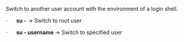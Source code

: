Switch to another user account with the environment of a login shell.

·      **su -** → Switch to root user

·      **su - username** → Switch to specified user